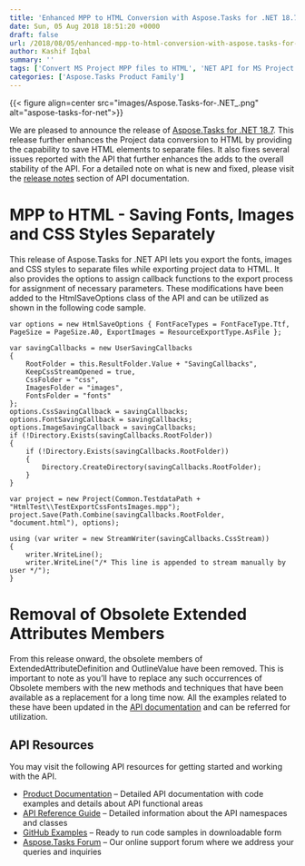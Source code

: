 ```yaml
---
title: 'Enhanced MPP to HTML Conversion with Aspose.Tasks for .NET 18.7'
date: Sun, 05 Aug 2018 18:51:20 +0000
draft: false
url: /2018/08/05/enhanced-mpp-to-html-conversion-with-aspose.tasks-for-.net-18.7/
author: Kashif Iqbal
summary: ''
tags: ['Convert MS Project MPP files to HTML', 'NET API for MS Project', 'mpp to html']
categories: ['Aspose.Tasks Product Family']
---
```




{{< figure align=center src="images/Aspose.Tasks-for-.NET_.png" alt="aspose-tasks-for-net">}}


We are pleased to announce the release of [Aspose.Tasks for .NET 18.7][1]. This release further enhances the Project data conversion to HTML by providing the capability to save HTML elements to separate files. It also fixes several issues reported with the API that further enhances the adds to the overall stability of the API. For a detailed note on what is new and fixed, please visit the [release notes][2] section of API documentation.

# MPP to HTML - Saving Fonts, Images and CSS Styles Separately

This release of Aspose.Tasks for .NET API lets you export the fonts, images and CSS styles to separate files while exporting project data to HTML. It also provides the options to assign callback functions to the export process for assignment of necessary parameters. These modifications have been added to the HtmlSaveOptions class of the API and can be utilized as shown in the following code sample.

```
var options = new HtmlSaveOptions { FontFaceTypes = FontFaceType.Ttf, PageSize = PageSize.A0, ExportImages = ResourceExportType.AsFile };

var savingCallbacks = new UserSavingCallbacks
{
    RootFolder = this.ResultFolder.Value + "SavingCallbacks",
    KeepCssStreamOpened = true,
    CssFolder = "css",
    ImagesFolder = "images",
    FontsFolder = "fonts"
};
options.CssSavingCallback = savingCallbacks;
options.FontSavingCallback = savingCallbacks;
options.ImageSavingCallback = savingCallbacks;
if (!Directory.Exists(savingCallbacks.RootFolder))
{
    if (!Directory.Exists(savingCallbacks.RootFolder))
    {
        Directory.CreateDirectory(savingCallbacks.RootFolder);
    }
}

var project = new Project(Common.TestdataPath + "HtmlTest\\TestExportCssFontsImages.mpp");
project.Save(Path.Combine(savingCallbacks.RootFolder, "document.html"), options);

using (var writer = new StreamWriter(savingCallbacks.CssStream))
{
    writer.WriteLine();
    writer.WriteLine("/* This line is appended to stream manually by user */");
}
```

# Removal of Obsolete Extended Attributes Members

From this release onward, the obsolete members of ExtendedAttributeDefinition and OutlineValue have been removed. This is important to note as you’ll have to replace any such occurrences of Obsolete members with the new methods and techniques that have been available as a replacement for a long time now. All the examples related to these have been updated in the [API documentation][3] and can be referred for utilization.

## API Resources

You may visit the following API resources for getting started and working with the API.

*   [Product Documentation][4] – Detailed API documentation with code examples and details about API functional areas
*   [API Reference Guide][5] – Detailed information about the API namespaces and classes
*   [GitHub Examples][6] – Ready to run code samples in downloadable form
*   [Aspose.Tasks Forum][7] – Our online support forum where we address your queries and inquiries




[1]: https://www.nuget.org/packages/Aspose.Tasks/
[2]: https://docs.aspose.com/display/tasksnet/Aspose.Tasks+for+.NET+18.7+Release+Notes
[3]: https://docs.aspose.com/display/tasksnet/Working+with+Extended+Attributes+of+a+Project
[4]: https://docs.aspose.com/display/tasksnet/Home
[5]: http://www.aspose.com/api/net/tasks
[6]: https://github.com/asposetasks/Aspose_Tasks_NET
[7]: https://forum.aspose.com/c/tasks




